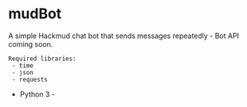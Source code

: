 # mudBot
A simple Hackmud chat bot that sends messages repeatedly - Bot API coming soon.
```
Required libraries:
 - time
 - json
 - requests
 ```
- Python 3 -

